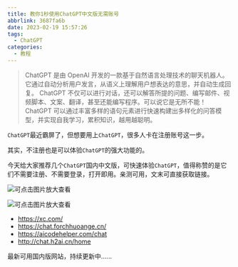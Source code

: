 ```yaml
---
title: 教你1秒使用ChatGPT中文版无需账号
abbrlink: 3687fa6b
date: 2023-02-19 15:57:26
tags:
  - ChatGPT
categories:
  - 教程
---
```


> ChatGPT 是由 OpenAI 开发的一款基于自然语言处理技术的聊天机器人。它通过自动分析用户发言，从语义上理解用户想表达的意思，并自动生成回复。
> ChatGPT 不仅可以进行对话，还可以解答所提的问题、编写邮件、视频脚本、文案、翻译，甚至还能编写程序。可以说它是无所不能！ChatGPT 可以通过丰富多样的语句元素进行快速构建出多样化的问答模型，并实现自我学习，累积知识，越用越聪明。

`ChatGPT`最近霸屏了，但想要用上`ChatGPT`，很多人卡在注册账号这一步。

其实，不注册也是可以体验`ChatGPT`的强大功能的。

今天给大家推荐几个`ChatGPT`国内中文版，可快速体验`ChatGPT`，值得称赞的是它们不需要注册、不需要登录，打开即用。亲测可用，文末可直接获取链接。

![可点击图片放大查看](https://media.canheting.cn/img/202302191616543.png)

![可点击图片放大查看](https://media.canheting.cn/img/202302191617329.png)

- https://xc.com/
- https://chat.forchhuoange.cn/
- https://aicodehelper.com/chat
- http://chat.h2ai.cn/home

最新可用国内版网站，持续更新中......
